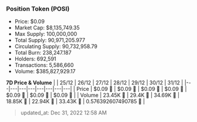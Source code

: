 
  ### Position Token (POSI)
  - Price: $0.09
  - Market Cap: $8,135,749.35
  - Max Supply: 100,000,000
  - Total Supply: 90,971,205.977
  - Circulating Supply: 90,732,958.79
  - Total Burn: 238,247.187
  - Holders: 692,591
  - Transactions: 5,586,660
  - Volume: $385,827,929.17

  **7D Price & Volume**
  | | 25&#x2F;12 | 26&#x2F;12 | 27&#x2F;12 | 28&#x2F;12 | 29&#x2F;12 | 30&#x2F;12 | 31&#x2F;12 |
  |---|---|---|---|---|---|---|---|
  | Price | $0.09 🔻 | $0.09 🚀 | $0.09 🔻 | $0.09 🔻 | $0.09 🔻 | $0.09 🚀 | $0.09 🔻 |
  | Volume | 23.45K 🚀 | 29.4K 🚀 | 34.69K 🚀 | 18.85K 🔻 | 22.94K 🚀 | 33.43K 🚀 | 0.576392607490785 🔻 |

  > updated_at: Dec 31, 2022 12:58 AM
